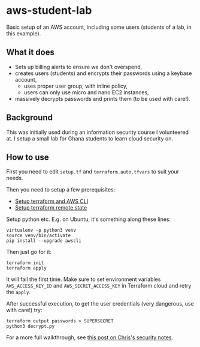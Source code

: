 # aws-student-lab

Basic setup of an AWS account, including some users (students of a lab, in this example). 

## What it does
* Sets up billing alerts to ensure we don't overspend,
* creates users (students) and encrypts their passwords using a keybase account,
  * uses proper user group, with inline policy,
  * users can only use micro and nano EC2 instances, 
* massively decrypts passwords and prints them (to be used with care!).

## Background
This was initially used during an information security course I volunteered at. I setup a small lab for Ghana students to learn cloud security on.

## How to use
First you need to edit `setup.tf` and `terraform.auto.tfvars` to suit your needs.

Then you need to setup a few prerequisites:
* [Setup terraform and AWS CLI](https://learn.hashicorp.com/terraform/getting-started/install)
* [Setup terraform remote state](https://learn.hashicorp.com/terraform/getting-started/remote)

Setup python etc. E.g. on Ubuntu, it's something along these lines:

    virtualenv -p python3 venv
    source venv/bin/activate
    pip install --upgrade awscli

Then just go for it:

    terraform init
    terraform apply
    
It will fail the first time. Make sure to set environment variables `AWS_ACCESS_KEY_ID` and `AWS_SECRET_ACCESS_KEY` in Terraform cloud and retry the `apply`.

After successful execution, to get the user credentials (very dangerous, use with care!) try:

    terraform output passwords > SUPERSECRET
    python3 decrypt.py

For a more full walkthrough, see [this post on Chris's security notes](https://chrissecnotes.blogspot.com/2019/10/practical-aws-security-setup.html
).